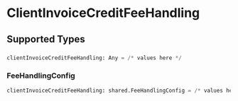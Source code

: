 # ClientInvoiceCreditFeeHandling


## Supported Types

### 

```python
clientInvoiceCreditFeeHandling: Any = /* values here */
```

### FeeHandlingConfig

```python
clientInvoiceCreditFeeHandling: shared.FeeHandlingConfig = /* values here */
```

